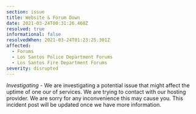```yaml
---
section: issue
title: Website & Forum Down
date: 2021-03-24T00:31:26.468Z
resolved: true
informational: false
resolvedWhen: 2021-03-24T01:23:25.301Z
affected:
  - Forums
  - Los Santos Police Department Forums
  - Los Santos Fire Department Forums
severity: disrupted
---
```

*Investigating* - We are investigating a potential issue that might affect the uptime of one our of services. We are trying to contact with our hosting provider. We are sorry for any inconvenience this may cause you. This incident post will be updated once we have more information.